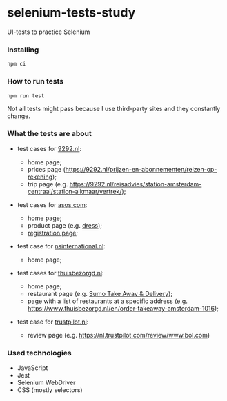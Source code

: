 # selenium-tests-study

UI-tests to practice Selenium

### Installing
```
npm ci
```

### How to run tests
```
npm run test
```

Not all tests might pass because I use third-party sites and they constantly change.

### What the tests are about
* test cases for [9292.nl](https://9292.nl/):
    * home page;
    * prices page (https://9292.nl/prijzen-en-abonnementen/reizen-op-rekening);
    * trip page (e.g. https://9292.nl/reisadvies/station-amsterdam-centraal/station-alkmaar/vertrek/); 

* test cases for [asos.com](https://www.asos.com/nl/dames/):
    * home page;
    * product page (e.g. [dress](https://www.asos.com/nl/asos-design/asos-design-schouderloze-maxi-jurk-met-bloemenprint/prd/12978097?clr=multi&colourWayId=16450741&SearchQuery=&cid=2623));
    * [registration page](https://my.asos.com/identity/register?lang=nl-NL&store=NL&country=NL&keyStoreDataversion=p1swt7e-15&returnUrl=https%3A%2F%2Fwww.asos.com%2Fnl%2Fdames%2F);

* test case for [nsinternational.nl](https://www.nsinternational.nl/en):
    * home page;

* test cases for [thuisbezorgd.nl](https://www.thuisbezorgd.nl/en/):
    * home page;
    * restaurant page (e.g. [Sumo Take Away & Delivery](https://www.thuisbezorgd.nl/en/sumo-take-away-delivery-amsterdam-nieuwezijds-voorburgwal));
    * page with a list of restaurants at a specific address (e.g. https://www.thuisbezorgd.nl/en/order-takeaway-amsterdam-1016);

* test case for [trustpilot.nl](https://nl.trustpilot.com):
    * review page (e.g. https://nl.trustpilot.com/review/www.bol.com)     
 


### Used technologies
* JavaScript
* Jest
* Selenium WebDriver
* CSS (mostly selectors)
